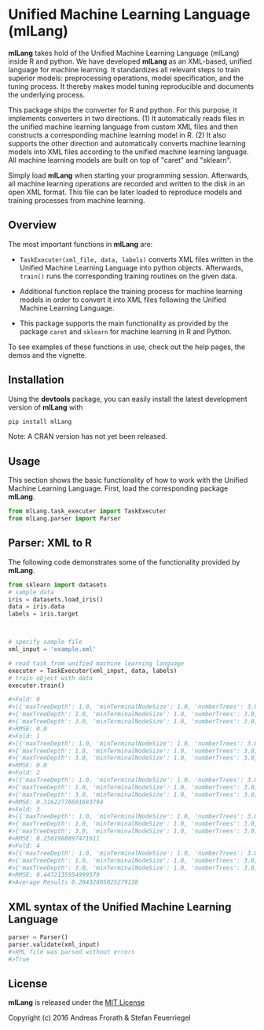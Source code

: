 

Unified Machine Learning Language (mlLang)
==========================================

**mlLang** takes hold of the Unified Machine Learning Language (mlLang) inside R and python. We have developed **mlLang** as an XML-based, unified language for machine learning. It standardizes all relevant steps to train superior models: preprocessing operations, model specification, and the tuning process. It thereby makes model tuning reproducible and documents the underlying process.

This package ships the converter for R and python. For this purpose, it implements converters in two directions. (1) It automatically reads files in the unified machine learning language from custom XML files and then constructs a corresponding machine learning model in R. (2) It also supports the other direction and automatically converts machine learning models into XML files according to the unified machine learning language. All machine learning models are built on top of "caret" and "sklearn".

Simply load **mlLang** when starting your programming session. Afterwards, all machine learning operations are recorded and written to the disk in an open XML format. This file can be later loaded to reproduce models and training processes from machine learning.

Overview
--------

The most important functions in **mlLang** are:

-   `TaskExecuter(xml_file, data, labels)` converts XML files written in the Unified Machine Learning Language into python objects. Afterwards, `train()` runs the corresponding training routines on the given data.

-   Additional function replace the training process for machine learning models in order to convert it into XML files following the Unified Machine Learning Language.

-   This package supports the main functionality as provided by the package `caret` and `sklearn` for machine learning in R and Python.

To see examples of these functions in use, check out the help pages, the demos and the vignette.

Installation
------------

Using the **devtools** package, you can easily install the latest development version of **mlLang** with

``` bash
pip install mlLang

```

Note: A CRAN version has not yet been released.

Usage
-----

This section shows the basic functionality of how to work with the Unified Machine Learning Language. First, load the corresponding package **mlLang**.

``` python
from mlLang.task_executer import TaskExecuter
from mlLang.parser import Parser
```

Parser: XML to R
----------------

The following code demonstrates some of the functionality provided by **mlLang**.

``` python
from sklearn import datasets
# sample data
iris = datasets.load_iris()
data = iris.data
labels = iris.target



# specify sample file
xml_input = 'example.xml'

# read task from unified machine learning language
executer = TaskExecuter(xml_input, data, labels)
# train object with data
executer.train()

#>Fold: 0
#>[{'maxTreeDepth': 1.0, 'minTerminalNodeSize': 1.0, 'numberTrees': 3.0, 'shrinkage': 0.2}, {'maxTreeDepth': 3.0, 'minTerminalNodeSize': 1.0, 'numberTrees': 3.0, 'shrinkage': 0.2}]
#>{'maxTreeDepth': 1.0, 'minTerminalNodeSize': 1.0, 'numberTrees': 3.0, 'shrinkage': 0.2}
#>{'maxTreeDepth': 3.0, 'minTerminalNodeSize': 1.0, 'numberTrees': 3.0, 'shrinkage': 0.2}
#>RMSE: 0.0
#>Fold: 1
#>[{'maxTreeDepth': 1.0, 'minTerminalNodeSize': 1.0, 'numberTrees': 3.0, 'shrinkage': 0.2}, {'maxTreeDepth': 3.0, 'minTerminalNodeSize': 1.0, 'numberTrees': 3.0, 'shrinkage': 0.2}]
#>{'maxTreeDepth': 1.0, 'minTerminalNodeSize': 1.0, 'numberTrees': 3.0, 'shrinkage': 0.2}
#>{'maxTreeDepth': 3.0, 'minTerminalNodeSize': 1.0, 'numberTrees': 3.0, 'shrinkage': 0.2}
#>RMSE: 0.0
#>Fold: 2
#>[{'maxTreeDepth': 1.0, 'minTerminalNodeSize': 1.0, 'numberTrees': 3.0, 'shrinkage': 0.2}, {'maxTreeDepth': 3.0, 'minTerminalNodeSize': 1.0, 'numberTrees': 3.0, 'shrinkage': 0.2}]
#>{'maxTreeDepth': 1.0, 'minTerminalNodeSize': 1.0, 'numberTrees': 3.0, 'shrinkage': 0.2}
#>{'maxTreeDepth': 3.0, 'minTerminalNodeSize': 1.0, 'numberTrees': 3.0, 'shrinkage': 0.2}
#>RMSE: 0.31622776601683794
#>Fold: 3
#>[{'maxTreeDepth': 1.0, 'minTerminalNodeSize': 1.0, 'numberTrees': 3.0, 'shrinkage': 0.2}, {'maxTreeDepth': 3.0, 'minTerminalNodeSize': 1.0, 'numberTrees': 3.0, 'shrinkage': 0.2}]
#>{'maxTreeDepth': 1.0, 'minTerminalNodeSize': 1.0, 'numberTrees': 3.0, 'shrinkage': 0.2}
#>{'maxTreeDepth': 3.0, 'minTerminalNodeSize': 1.0, 'numberTrees': 3.0, 'shrinkage': 0.2}
#>RMSE: 0.2581988897471611
#>Fold: 4
#>[{'maxTreeDepth': 1.0, 'minTerminalNodeSize': 1.0, 'numberTrees': 3.0, 'shrinkage': 0.2}, {'maxTreeDepth': 3.0, 'minTerminalNodeSize': 1.0, 'numberTrees': 3.0, 'shrinkage': 0.2}]
#>{'maxTreeDepth': 1.0, 'minTerminalNodeSize': 1.0, 'numberTrees': 3.0, 'shrinkage': 0.2}
#>{'maxTreeDepth': 3.0, 'minTerminalNodeSize': 1.0, 'numberTrees': 3.0, 'shrinkage': 0.2}
#>RMSE: 0.4472135954999579
#>Average Results 0.20432805025279138

```

XML syntax of the Unified Machine Learning Language
---------------------------------------------------

``` python
parser = Parser()
parser.validate(xml_input)
#>XML file was parsed without errors
#>True
```

License
-------

**mlLang** is released under the [MIT License](https://opensource.org/licenses/MIT)

Copyright (c) 2016 Andreas Frorath & Stefan Feuerriegel